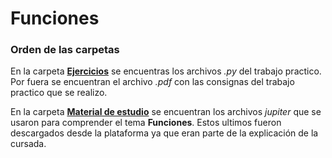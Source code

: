 # Funciones

### Orden de las carpetas

En la carpeta [**Ejercicios**](https://github.com/AIT-4/UTN-TUPaD-P1/tree/main/05.2%20Funciones/Ejercicios) se encuentras los archivos *.py* del trabajo practico. Por fuera se encuentran el archivo *.pdf* con las consignas del trabajo practico que se realizo.

En la carpeta [**Material de estudio**](https://github.com/AIT-4/UTN-TUPaD-P1/tree/main/05.2%20Funciones/Material%20de%20estudio) se encuentran los archivos *jupiter* que se usaron para comprender el tema **Funciones**. Estos ultimos fueron descargados desde la plataforma ya que eran parte de la explicación de la cursada.
